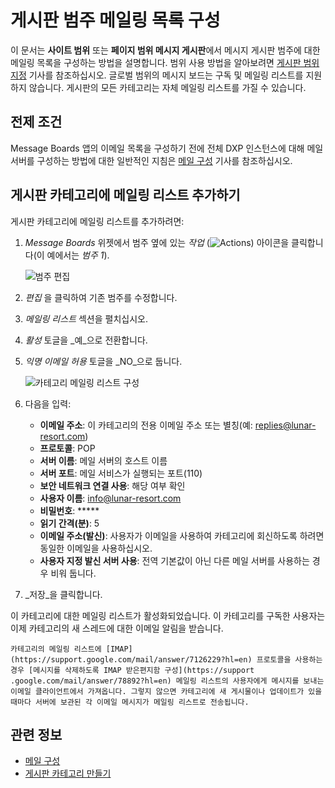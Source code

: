 # 게시판 범주 메일링 목록 구성

이 문서는 **사이트 범위** 또는 **페이지 범위 메시지 게시판**에서 메시지 게시판 범주에 대한 메일링 목록을 구성하는 방법을 설명합니다. 범위 사용 방법을 알아보려면 [게시판 범위 지정](./scoping-your-message-boards.md) 기사를 참조하십시오. 글로벌 범위의 메시지 보드는 구독 및 메일링 리스트를 지원하지 않습니다. 게시판의 모든 카테고리는 자체 메일링 리스트를 가질 수 있습니다.

## 전제 조건

Message Boards 앱의 이메일 목록을 구성하기 전에 전체 DXP 인스턴스에 대해 메일 서버를 구성하는 방법에 대한 일반적인 지침은 [메일 구성](../../../installation-and-upgrades/setting-up-liferay/configuring-mail.md) 기사를 참조하십시오.

## 게시판 카테고리에 메일링 리스트 추가하기

게시판 카테고리에 메일링 리스트를 추가하려면:

1. _Message Boards_ 위젯에서 범주 옆에 있는 _작업_ (![Actions](../../../images/icon-actions.png)) 아이콘을 클릭합니다(이 예에서는 _범주 1_).

    ![범주 편집](./configuring-a-message-boards-category-mailing-list/images/02.png)

1. _편집_ 을 클릭하여 기존 범주를 수정합니다.
1. _메일링 리스트_ 섹션을 펼치십시오.
1. _활성_ 토글을 _예_으로 전환합니다.
1. _익명 이메일 허용_ 토글을 _NO_으로 둡니다.

    ![카테고리 메일링 리스트 구성](./configuring-a-message-boards-category-mailing-list/images/01.png)

1. 다음을 입력:

   * **이메일 주소**: 이 카테고리의 전용 이메일 주소 또는 별칭(예: replies@lunar-resort.com)
   * **프로토콜**: POP
   * **서버 이름**: 메일 서버의 호스트 이름
   * **서버 포트**: 메일 서비스가 실행되는 포트(110)
   * **보안 네트워크 연결 사용**: 해당 여부 확인
   * **사용자 이름**: info@lunar-resort.com
   * **비밀번호**: *****
   * **읽기 간격(분)**: 5
   * **이메일 주소(발신)**: 사용자가 이메일을 사용하여 카테고리에 회신하도록 하려면 동일한 이메일을 사용하십시오.
   * **사용자 지정 발신 서버 사용**: 전역 기본값이 아닌 다른 메일 서버를 사용하는 경우 비워 둡니다.

1. _저장_을 클릭합니다.

이 카테고리에 대한 메일링 리스트가 활성화되었습니다. 이 카테고리를 구독한 사용자는 이제 카테고리의 새 스레드에 대한 이메일 알림을 받습니다.

```{important}
카테고리의 메일링 리스트에 [IMAP](https://support.google.com/mail/answer/7126229?hl=en) 프로토콜을 사용하는 경우 [메시지를 삭제하도록 IMAP 받은편지함 구성](https://support .google.com/mail/answer/78892?hl=en) 메일링 리스트의 사용자에게 메시지를 보내는 이메일 클라이언트에서 가져옵니다. 그렇지 않으면 카테고리에 새 게시물이나 업데이트가 있을 때마다 서버에 보관된 각 이메일 메시지가 메일링 리스트로 전송됩니다.
```

## 관련 정보

* [메일 구성](../../../installation-and-upgrades/setting-up-liferay/configuring-mail.md)
* [게시판 카테고리 만들기](./creating-message-boards-categories.md)
